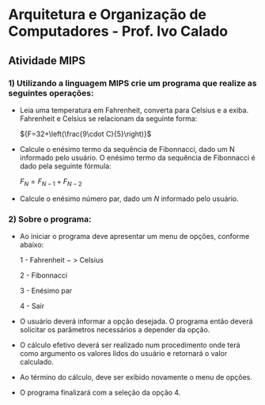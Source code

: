# Arquitetura e Organização de Computadores - Prof. Ivo Calado
## Atividade MIPS
### 1) Utilizando a linguagem MIPS crie um programa que realize as seguintes operações:

* Leia uma temperatura em Fahrenheit, converta para Celsius e a exiba. Fahrenheit e Celsius se relacionam da seguinte forma:

    ${F=32+\left(\frac{9\cdot C}{5}\right)}$

* Calcule o enésimo termo da sequência de Fibonnacci, dado um N informado pelo usuário. O enésimo termo da sequência de Fibonnacci é dado pela seguinte fórmula:

    $F_{N}=F_{N-1}+F_{N-2}$

* Calcule o enésimo número par, dado um ${N}$ informado pelo usuário.

### 2) Sobre o programa:
* Ao iniciar o programa deve apresentar um menu de opções, conforme abaixo:

  1 - Fahrenheit − > Celsius
  
  2 - Fibonnacci
  
  3 - Enésimo par
  
  4 - Sair

* O usuário deverá informar a opção desejada. O programa então deverá solicitar os parâmetros necessários a depender da opção.

* O cálculo efetivo deverá ser realizado num procedimento onde terá como argumento os valores lidos do usuário e retornará o valor calculado.

* Ao término do cálculo, deve ser exibido novamente o menu de opções.

* O programa finalizará com a seleção da opção 4.

